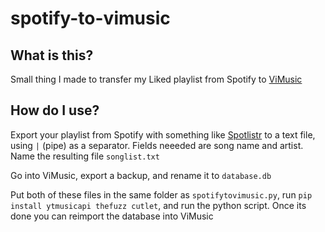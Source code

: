 # spotify-to-vimusic
## What is this?
Small thing I made to transfer my Liked playlist from Spotify to [ViMusic](https://github.com/vfsfitvnm/ViMusic)
## How do I use?
Export your playlist from Spotify with something like [Spotlistr](https://www.spotlistr.com/) to a text file, using `|` (pipe) as a separator. Fields neeeded are song name and artist. Name the resulting file `songlist.txt`

Go into ViMusic, export a backup, and rename it to `database.db`

Put both of these files in the same folder as `spotifytovimusic.py`, run `pip install ytmusicapi thefuzz cutlet`, and run the python script. Once its done you can reimport the database into ViMusic
